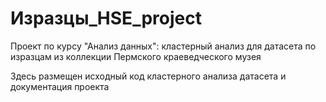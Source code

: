 # Изразцы_HSE_project
Проект по курсу "Анализ данных": кластерный анализ для датасета по изразцам из коллекции Пермского краеведческого музея

Здесь размещен исходный код кластерного анализа датасета и документация проекта
